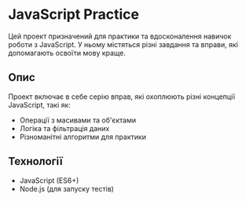 # JavaScript Practice

Цей проект призначений для практики та вдосконалення навичок роботи з JavaScript. У ньому містяться різні завдання та вправи, які допомагають освоїти мову краще.

## Опис

Проект включає в себе серію вправ, які охоплюють різні концепції JavaScript, такі як:
- Операції з масивами та об'єктами
- Логіка та фільтрація даних
- Різноманітні алгоритми для практики

## Технології

- JavaScript (ES6+)
- Node.js (для запуску тестів)
